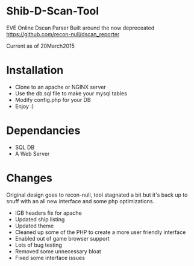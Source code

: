 # Shib-D-Scan-Tool
EVE Online Dscan Parser
Built around the now depreceated https://github.com/recon-null/dscan_reporter

Current as of 20March2015


# Installation

- Clone to an apache or NGINX server
- Use the db.sql file to make your mysql tables
- Modify config.php for your DB
- Enjoy :)


# Dependancies

- SQL DB
- A Web Server


# Changes

Original design goes to recon-null, tool stagnated a bit but it's back up to snuff with an all new interface and some php optimizations.

- IGB headers fix for apache
- Updated ship listing
- Updated theme
- Cleaned up some of the PHP to create a more user friendly interface
- Enabled out of game browser support
- Lots of bug testing
- Removed some unnecessary bloat
- Fixed some interface issues

